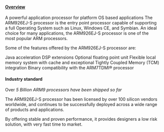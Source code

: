 #### [Overview](https://www.arm.com/products/processors/classic/arm9/arm926.php)
A powerful application processor for platform OS based applications
The ARM926EJ-S processor is the entry point processor capable of supporting a full Operating System such as Linux, Windows CE, and Symbian. An ideal choice for many applications, the ARM926EJ-S processor is one of the most popular ARM processors.

Some of the features offered by the ARM926EJ-S processor are:

Java acceleration
DSP extensions
Optional floating point unit
Flexible local memory system with cache and exceptional Tightly Coupled Memory (TCM) integration
Binary compatibility with the ARM7TDMI® processor

#### Industry standard
Over _5 Billion ARM9 processors have been shipped so far_

The ARM926EJ-S processor has been licensed by over 100 silicon vendors worldwide, and continues to be successfully deployed across a wide range of products and applications.

By offering stable and proven performance, it provides designers a low risk solution, with very fast time to market.
